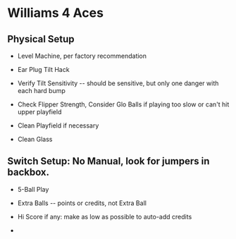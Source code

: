 # Williams 4 Aces

## Physical Setup

-   Level Machine, per factory recommendation

-   Ear Plug Tilt Hack

-   Verify Tilt Sensitivity -- should be sensitive, but only one danger with each hard bump

-   Check Flipper Strength, Consider Glo Balls if playing too slow or can't hit upper playfield

-   Clean Playfield if necessary

-   Clean Glass

## Switch Setup: No Manual, look for jumpers in backbox.

-   5-Ball Play

-   Extra Balls -- points or credits, not Extra Ball

-   Hi Score if any: make as low as possible to auto-add credits

-   

